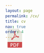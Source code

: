 ```yaml
---
layout: page
permalink: /cv/
title: cv
nav: true
order: 4
---
```


<!-- Place PDF download link at the top right. -->
<div class="row" style="margin-top: -3.5em;">
	<a class="ml-auto mr-2" href="/assets/pdf/Srijal_CV_2024.pdf" target="_blank">
	  <img height="60px" src="/assets/img/pdf_icon.svg">
	</a>
</div>